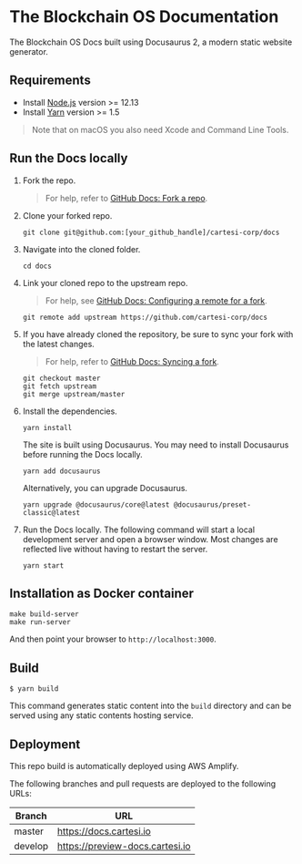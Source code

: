 # The Blockchain OS Documentation

The Blockchain OS Docs built using Docusaurus 2, a modern static website generator.

## Requirements

* Install [Node.js](https://nodejs.org/en/download/) version >= 12.13
* Install [Yarn](https://yarnpkg.com/getting-started/install) version >= 1.5  

> Note that on macOS you also need Xcode and Command Line Tools.

## Run the Docs locally

1. Fork the repo. 
   > For help, refer to [GitHub Docs: Fork a repo](https://help.github.com/en/articles/fork-a-repo).
   
2. Clone your forked repo.
   
    ```
    git clone git@github.com:[your_github_handle]/cartesi-corp/docs
    ```

3. Navigate into the cloned folder.
   
    ```
    cd docs
    ```

4. Link your cloned repo to the upstream repo.
   > For help, see [GitHub Docs: Configuring a remote for a fork](https://docs.github.com/en/github/collaborating-with-issues-and-pull-requests/configuring-a-remote-for-a-fork).
   
    ```
    git remote add upstream https://github.com/cartesi-corp/docs
    ```

5. If you have already cloned the repository, be sure to sync your fork with the latest changes. 
   > For help, refer to [GitHub Docs: Syncing a fork](https://docs.github.com/en/github/collaborating-with-issues-and-pull-requests/syncing-a-fork).

    ```
    git checkout master
    git fetch upstream
    git merge upstream/master
    ```

6. Install the dependencies.
   
    ```
    yarn install
    ```
    
   The site is built using Docusaurus. You may need to install Docusaurus before running the Docs locally.

   ```
   yarn add docusaurus
   ```
   
   Alternatively, you can upgrade Docusaurus.

   ```
   yarn upgrade @docusaurus/core@latest @docusaurus/preset-classic@latest
   ```

7. Run the Docs locally. 
   The following command will start a local development server and open a browser window. 
   Most changes are reflected live without having to restart the server.

    ```
    yarn start
    ```

## Installation as Docker container

```
make build-server
make run-server
```

And then point your browser to `http://localhost:3000`.

## Build

```
$ yarn build
```

This command generates static content into the `build` directory and can be served using any static contents hosting service.

## Deployment

This repo build is automatically deployed using AWS Amplify.

The following branches and pull requests are deployed to the following URLs:

| Branch  | URL                             |
| ------- | ------------------------------- |
| master  | https://docs.cartesi.io         |
| develop | https://preview-docs.cartesi.io |
